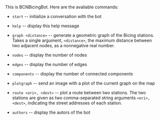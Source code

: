 This is BCNBicingBot. Here are the avaliable commands:

 - `start` -- initialize a conversation with the bot
 
 - `help` -- display this help message
 
 - `graph <distance>` --  generate a geometric graph of the 
    Bicing stations. Takes a single argument, `<distance>`, 
    the maximum distance between two adjacent nodes, 
    as a nonnegative real number.
     
 - `nodes` -- display the number of nodes
 
 - `edges` -- display the number of edges
 
 - `components` -- display the number of connected components
 
 - `plotgraph` -- send an image with a plot of the current 
    graph on the map
 
 - `route <ori>, <dest>` -- plot a route between two stations.
    The two stations are given as two comma-separated
    string arguments `<ori>, <dest>`, indicating the street
    addresses of each station.
 
 - `authors` -- display the autors of the bot
